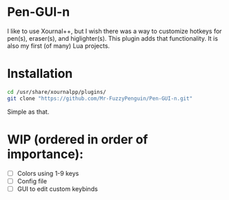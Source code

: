 # Pen-GUI-n
I like to use Xournal++, but I wish there was a way to customize hotkeys for pen(s), eraser(s), and higlighter(s). This plugin adds that functionality. It is also my first (of many) Lua projects.
<br>
# Installation
```bash
cd /usr/share/xournalpp/plugins/
git clone "https://github.com/Mr-FuzzyPenguin/Pen-GUI-n.git"
```
Simple as that.
<br>
# WIP (ordered in order of importance):
- [ ] Colors using 1-9 keys
- [ ] Config file
- [ ] GUI to edit custom keybinds
